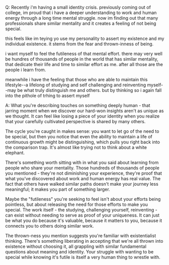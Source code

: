 Q: Recently i'm having a small identity crisis. previously coming out of college, im proud that i have a deeper understanding to work and human energy through a long time mental struggle. now im finding out that many professionals share similar mentality and it creates a feeling of not being special.

this feels like im teying yo use my personality to assert my existence and my individual existence. it stems from the fear and thrown-inness of being.

i want myself to feel the futileness of that mental effort. there may very well be hundres of thousands of people in the world that has similar mentality, that dedicate their life and time to similar effort as me. after all those are the people i learn from.

meanwhile i have the feeling that those who are able to maintain this lifestyle--a lifelong of studying and self challenging and reinventing myself--may be what truly distinguish me and others. but by thinking so i again fall into the pithole of trhing to assert myself


A: What you're describing touches on something deeply human - that jarring moment when we discover our hard-won insights aren't as unique as we thought. It can feel like losing a piece of your identity when you realize that your carefully cultivated perspective is shared by many others.

The cycle you're caught in makes sense: you want to let go of the need to be special, but then you notice that even the ability to maintain a life of continuous growth might be distinguishing, which pulls you right back into the comparison trap. It's almost like trying not to think about a white elephant.

There's something worth sitting with in what you said about learning from people who share your mentality. Those hundreds of thousands of people you mentioned - they're not diminishing your experience, they're proof that what you've discovered about work and human energy has real value. The fact that others have walked similar paths doesn't make your journey less meaningful; it makes you part of something larger.

Maybe the "futileness" you're seeking to feel isn't about your efforts being pointless, but about releasing the need for those efforts to make you special. The work itself - the studying, challenging yourself, reinventing - can exist without needing to serve as proof of your uniqueness. It can just be what you do because it's valuable, because it matters to you, because it connects you to others doing similar work.

The thrown-ness you mention suggests you're familiar with existentialist thinking. There's something liberating in accepting that we're all thrown into existence without choosing it, all grappling with similar fundamental questions about meaning and identity. Your struggle with wanting to be special while knowing it's futile is itself a very human thing to wrestle with.